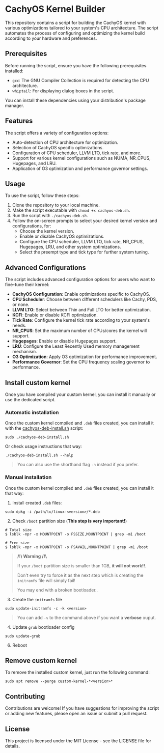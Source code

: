 # CachyOS Kernel Builder

This repository contains a script for building the CachyOS kernel with various optimizations tailored to your system's CPU architecture. The script automates the process of configuring and optimizing the kernel build according to your hardware and preferences.

## Prerequisites

Before running the script, ensure you have the following prerequisites installed:

- `gcc`: The GNU Compiler Collection is required for detecting the CPU architecture.
- `whiptail`: For displaying dialog boxes in the script.

You can install these dependencies using your distribution's package manager.

## Features

The script offers a variety of configuration options:

- Auto-detection of CPU architecture for optimization.
- Selection of CachyOS specific optimizations.
- Configuration of CPU scheduler, LLVM LTO, tick rate, and more.
- Support for various kernel configurations such as NUMA, NR_CPUS, Hugepages, and LRU.
- Application of O3 optimization and performance governor settings.

## Usage

To use the script, follow these steps:

1. Clone the repository to your local machine.
2. Make the script executable with `chmod +x cachyos-deb.sh`.
3. Run the script with `./cachyos-deb.sh`.
4. Follow the on-screen prompts to select your desired kernel version and configurations, for:
   - Choose the kernel version.
   - Enable or disable CachyOS optimizations.
   - Configure the CPU scheduler, LLVM LTO, tick rate, NR_CPUS, Hugepages, LRU, and other system optimizations.
   - Select the preempt type and tick type for further system tuning.

## Advanced Configurations

The script includes advanced configuration options for users who want to fine-tune their kernel:

- **CachyOS Configuration**: Enable optimizations specific to CachyOS.
- **CPU Scheduler**: Choose between different schedulers like Cachy, PDS, or none.
- **LLVM LTO**: Select between Thin and Full LTO for better optimization.
- **KCFI**: Enable or disable KCFI optimization.
- **Tick Rate**: Configure the kernel tick rate according to your system's needs.
- **NR_CPUS**: Set the maximum number of CPUs/cores the kernel will support.
- **Hugepages**: Enable or disable Hugepages support.
- **LRU**: Configure the Least Recently Used memory management mechanism.
- **O3 Optimization**: Apply O3 optimization for performance improvement.
- **Performance Governor**: Set the CPU frequency scaling governor to performance.

## Install custom kernel

Once you have compiled your custom kernel, you can install it manually or use the dedicated script.

### Automatic installation

Once the custom kernel compiled and `.deb` files created, you can install it with the [cachyos-deb-install.sh](cachyos-deb-install.sh) script:

```console
sudo ./cachyos-deb-install.sh
```

Or check usage instructions that way:

```console
./cachyos-deb-install.sh --help
```

> You can also use the shorthand flag `-h` instead if you prefer.

### Manual installation

Once the custom kernel compiled and `.deb` files created, you can install it that way:

1. Install created `.deb` files:

```console
sudo dpkg -i /path/to/linux-<version>/*.deb
```

2. Check `/boot` partition size (__This step is very important!__)

```console
# Total size
$ lsblk -npr -x MOUNTPOINT -o FSSIZE,MOUNTPOINT | grep -m1 /boot

# Free size
$ lsblk -npr -x MOUNTPOINT -o FSAVAIL,MOUNTPOINT | grep -m1 /boot
```

> __/!\\ Warning /!\\__
>
> If your `/boot` partition size is smaller than 1GB, __it will not work!!__.
>
> Don't even try to force it as the next step which is creating the `initramfs` file will simply fail!
>
> You may end with a broken bootloader..

<!--
> __/!\\ Warning /!\\__
>
> If your `/boot` partition size is smaller than 1GB, __you will have to edit your `initramfs` config__.
>
> Don't even try to force it or skip the configuration change as the next step which is creating the `initramfs` file will simply fail!

3. Enable [DEP](https://forum.doozan.com/read.php?2,135322) module

```console
sudo cp -v /etc/initramfs-tools/initramfs.conf /etc/initramfs-tools/initramfs.conf.original
sudo sed -e 's|MODULES=most|MODULES=dep|' -i /etc/initramfs-tools/initramfs.conf
```
-->

3. Create the `initramfs` file

```console
sudo update-initramfs -c -k <version>
```

> You can add `-v` to the command above if you want a __verbose__ ouput.

4. Update `grub` bootloader config

```console
sudo update-grub
```

6. Reboot

## Remove custom kernel

To remove the installed custom kernel, just run the following command:

```console
sudo apt remove --purge custom-kernel-*<version>*
```

## Contributing

Contributions are welcome! If you have suggestions for improving the script or adding new features, please open an issue or submit a pull request.

## License

This project is licensed under the MIT License - see the LICENSE file for details.
